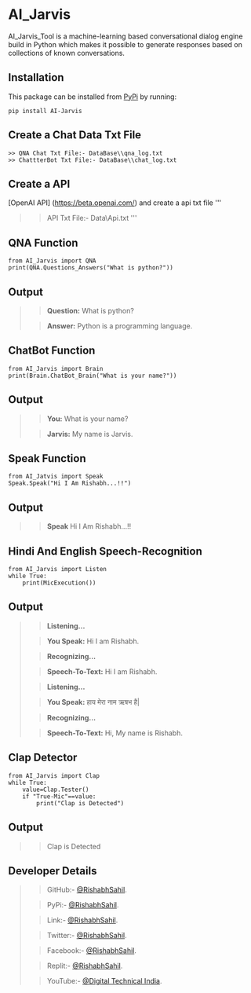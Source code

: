 # AI_Jarvis

AI_Jarvis_Tool is a machine-learning based conversational dialog engine build in
Python which makes it possible to generate responses based on collections of
known conversations.

## Installation

This package can be installed from [PyPi](https://pypi.org/project/AI-Jarvis/) by running:

```
pip install AI-Jarvis
```

## Create a Chat Data Txt File
```
>> QNA Chat Txt File:- DataBase\\qna_log.txt
>> ChattterBot Txt File:- DataBase\\chat_log.txt
```

## Create a API
[OpenAI API] (https://beta.openai.com/) and create a api txt file
'''
>> API Txt File:- Data\\Api.txt
'''

## QNA Function
```
from AI_Jarvis import QNA
print(QNA.Questions_Answers("What is python?"))
```
## Output
>> **Question:** What is python? 
> 
>> **Answer:**  Python is a programming language.

## ChatBot Function
```
from AI_Jarvis import Brain
print(Brain.ChatBot_Brain("What is your name?"))
```
## Output
>> **You:** What is your name?   
> 
>> **Jarvis:** My name is Jarvis. 

## Speak Function
```
from AI_Jatvis import Speak
Speak.Speak("Hi I Am Rishabh...!!")
```

## Output
>> **Speak** Hi I Am Rishabh...!!
## Hindi And English Speech-Recognition
```
from AI_Jarvis import Listen
while True:
    print(MicExecution())
```
## Output
>> **Listening...**
>
>> **You Speak:**  Hi I am Rishabh.
> 
>> **Recognizing...**                                     
> 
>> **Speech-To-Text:** Hi I am Rishabh.
> 
>> **Listening...**                                        
> 
>> **You Speak:**  हाय मेरा नाम ऋषभ है|
> 
>> **Recognizing...**                            
> 
>> **Speech-To-Text:** Hi, My name is Rishabh.

## Clap Detector
```
from AI_Jarvis import Clap
while True:
    value=Clap.Tester()
    if "True-Mic"==value:
        print("Clap is Detected")
```
## Output
>> Clap is Detected

## Developer Details
>> GitHub:- [@RishabhSahil](https://github.com/RishabhSahil).
> 
>> PyPi:- [@RishabhSahil](https://pypi.org/user/RishabhSahil/).
>
>> Link:- [@RishabhSahil](https://www.linkedin.com/in/rishabhsahil/).
> 
>> Twitter:- [@RishabhSahil](https://twitter.com/_rishabh_sahil_).
>
>> Facebook:- [@RishabhSahil](https://www.facebook.com/Rishabh.Sahil.RS).
>
>> Replit:- [@RishabhSahil](https://replit.com/@Sahilkumar124).
> 
>> YouTube:- [@Digital Technical India](https://www.youtube.com/@digitaltechnicalindia587).